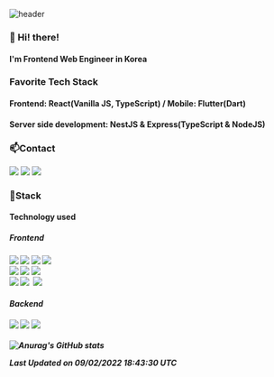 ![header](https://capsule-render.vercel.app/api?type=waving&color=gradient&height=200&text=Act99&fontAlign=70&fontAlignY=40&animation=twinkling)

<h3>👋 Hi! there!</h3>
<h4>I'm Frontend Web Engineer in Korea</h4>
<h3>Favorite Tech Stack</h3>
<h4>Frontend: React(Vanilla JS, TypeScript) / Mobile: Flutter(Dart)</h4>
<h4>Server side development: NestJS & Express(TypeScript & NodeJS)</h4>
<h3>📫Contact</h3>
<p>
  <a href="https://bugerstory.tistory.com/" target="_blank"><img src="https://img.shields.io/badge/Blog-DD0B78?style=flat-square&logo=Storyblok&logoColor=white"/></a>
  <a href="mailto:dorxm999@gmail.com" target="_blank"><img src="https://img.shields.io/badge/dorxm999@gmail.com-EA4335?style=flat-square&logo=Gmail&logoColor=white"/></a>
  <a href="https://www.linkedin.com/in/%EC%A3%BC%EC%84%9D-%EC%9D%B4-8a4872226/" target="_blank"><img src="https://img.shields.io/badge/JooseokLee-0A66C2?style=flat-square&logo=Linkedin&logoColor=white"/></a>
</p>

<h3>📌Stack</h3>
<h4>Technology used<h4>

  <h5>Frontend<h5>
<div>
  <img src="https://img.shields.io/badge/HTML5-e74c3c?style=flat-square&logo=HTML5&logoColor=white"></img>
  <img src="https://img.shields.io/badge/CSS3-0A84FF?style=flat-square&logo=CSS3&logoColor=white"></img>
  <img src="https://img.shields.io/badge/SCSS-fd79a8?style=flat-square&logo=Sass&logoColor=white"/></a>
  <img src="https://img.shields.io/badge/styled%2Dcomponents-DB7093?style=flat-square&logo=styled%2Dcomponents&logoColor=white"/></a>
<br><img src="https://img.shields.io/badge/JavaScript-FFCD11?style=flat-square&logo=JavaScript&logoColor=white"></img>
  <img src="https://img.shields.io/badge/TypeScript-3178C6?style=flat-square&logo=TypeScript&logoColor=white"/>
  <img src="https://img.shields.io/badge/Dart-3178C6?style=flat-square&logo=Dart&logoColor=white"/>
<br>
<img src="https://img.shields.io/badge/React-00BCF6?style=flat-square&logo=React&logoColor=white"></img>
<img src="https://img.shields.io/badge/Redux-764ABC?style=flat-square&logo=Redux&logoColor=white"/>&nbsp 
<img src="https://img.shields.io/badge/Flutter-00BCF6?style=flat-square&logo=Flutter&logoColor=white"></img></a>
<h4>Backend<h4>
<img src="https://img.shields.io/badge/NodeJS-{배경 색깔}?style={스타일}&logo=Node.js&logoColor=ffffff"/> <img src="https://img.shields.io/badge/NestJS-000000?style={스타일}&logo=NestJS&logoColor=E0234E"/>  <img src="https://img.shields.io/badge/Express-6BD80B?style=flat-square&logo=Express&logoColor=ffffff"></img>
</div>

![Anurag's GitHub stats](https://github-readme-stats.vercel.app/api?username=act99&show_icons=true&theme=radical)



<!--START_SECTION:waka-->

 Last Updated on 09/02/2022 18:43:30 UTC
<!--END_SECTION:waka-->
